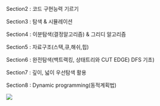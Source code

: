 Section2 : 코드 구현능력 기르기

Section3 : 탐색 & 시뮬레이션

Section4 : 이분탐색(결정알고리즘) & 그리디 알고리즘

Section5 : 자료구조(스택,큐,해쉬,힙)

Section6 : 완전탐색(백트랙킹, 상태트리와 CUT EDGE) DFS 기초)

Section7 : 깊이, 넓이 우선탐색 활용

Section8 : Dynamic programming(동적계획법)

 <img src="https://img.shields.io/badge/파이썬-3776AB?style=flat&logo=Python&logoColor=white"/>
